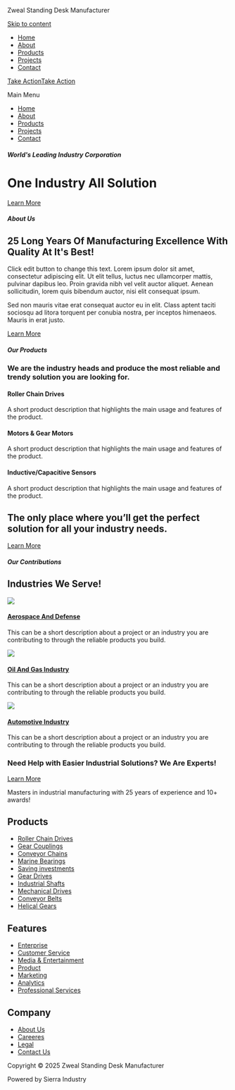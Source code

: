 Zweal Standing Desk Manufacturer

























 

[Skip to content](#content "Skip to content")

* [Home](https://zwealoffice.com/)
* [About](https://zwealoffice.com/about/)
* [Products](https://zwealoffice.com/product-2/)
* [Projects](https://zwealoffice.com/projects/)
* [Contact](https://zwealoffice.com/contact/)

[Take Action](#)[Take Action](#)

Main Menu

* [Home](https://zwealoffice.com/)
* [About](https://zwealoffice.com/about/)
* [Products](https://zwealoffice.com/product-2/)
* [Projects](https://zwealoffice.com/projects/)
* [Contact](https://zwealoffice.com/contact/)

##### World's Leading Industry Corporation

One Industry All Solution
=========================

[Learn More](#)

##### About Us

25 Long Years Of Manufacturing Excellence With Quality At It's Best!
--------------------------------------------------------------------

Click edit button to change this text. Lorem ipsum dolor sit amet, consectetur adipiscing elit. Ut elit tellus, luctus nec ullamcorper mattis, pulvinar dapibus leo. Proin gravida nibh vel velit auctor aliquet. Aenean sollicitudin, lorem quis bibendum auctor, nisi elit consequat ipsum.

Sed non mauris vitae erat consequat auctor eu in elit. Class aptent taciti sociosqu ad litora torquent per conubia nostra, per inceptos himenaeos. Mauris in erat justo.

[Learn More](#)

##### Our Products

### We are the industry heads and produce the most reliable and trendy solution you are looking for.

#### Roller Chain Drives

A short product description that highlights the main usage and features of the product.

#### Motors & Gear Motors

A short product description that highlights the main usage and features of the product.

#### Inductive/Capacitive Sensors

A short product description that highlights the main usage and features of the product.

The only place where you’ll get the perfect solution for all your industry needs.
---------------------------------------------------------------------------------

[Learn More](#)

##### Our Contributions

Industries We Serve!
--------------------

![](https://zwealoffice.com/wp-content/uploads/2018/11/aerospace.jpg)

#### [Aerospace And Defense](#)

This can be a short description about a project or an industry you are contributing to through the reliable products you build.

![](https://zwealoffice.com/wp-content/uploads/2018/11/oil-1.jpg)

#### [Oil And Gas Industry](#)

This can be a short description about a project or an industry you are contributing to through the reliable products you build.

![](https://zwealoffice.com/wp-content/uploads/2018/11/automotive.jpg)

#### [Automotive Industry](#)

This can be a short description about a project or an industry you are contributing to through the reliable products you build.

### Need Help with Easier Industrial Solutions? We Are Experts!

[Learn More](#)



Masters in industrial manufacturing with 25 years of experience and 10+ awards!

Products
--------

* [Roller Chain Drives](#)
* [Gear Couplings](#)
* [Conveyor Chains](#)
* [Marine Bearings](#)
* [Saving investments](#)
* [Gear Drives](#)
* [Industrial Shafts](#)
* [Mechanical Drives](#)
* [Conveyor Belts](#)
* [Helical Gears](#)

Features
--------

* [Enterprise](#)
* [Customer Service](#)
* [Media & Entertainment](#)
* [Product](#)
* [Marketing](#)
* [Analytics](#)
* [Professional Services](#)

Company
-------

* [About Us](#)
* [Careeres](#)
* [Legal](#)
* [Contact Us](#)

Copyright © 2025 Zweal Standing Desk Manufacturer

Powered by Sierra Industry